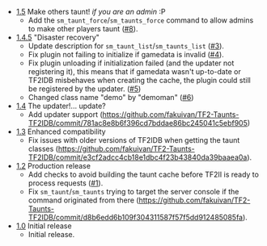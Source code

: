 * [1.5](https://github.com/fakuivan/TF2-Taunts-TF2IDB/releases/tag/1.5) Make others taunt! _if you are an admin_ :P
    * Add the ``sm_taunt_force``/``sm_taunts_force`` command to allow admins to make other players taunt ([#8](https://github.com/fakuivan/TF2-Taunts-TF2IDB/pull/8)).
* [1.4.5](https://github.com/fakuivan/TF2-Taunts-TF2IDB/releases/tag/1.4.5) "Disaster recovery"
    * Update description for ``sm_taunt_list``/``sm_taunts_list`` ([#3](https://github.com/fakuivan/TF2-Taunts-TF2IDB/issues/3)).
    * Fix plugin not failing to initialize if gamedata is invalid ([#4](https://github.com/fakuivan/TF2-Taunts-TF2IDB/issues/4)).
    * Fix plugin unloading if initialization failed (and the updater not registering it), this means that if gamedata wasn't up-to-date or TF2IDB misbehaves when creating the cache, the plugin could still be registered by the updater. ([#5](https://github.com/fakuivan/TF2-Taunts-TF2IDB/issues/5))
    * Changed class name "demo" by "demoman" ([#6](https://github.com/fakuivan/TF2-Taunts-TF2IDB/issues/6))
* [1.4](https://github.com/fakuivan/TF2-Taunts-TF2IDB/releases/tag/1.4) The updater!... update?
    * Add updater support (https://github.com/fakuivan/TF2-Taunts-TF2IDB/commit/781ac8e8b6f396cd7bddae86bc245041c5ebf905)
* [1.3](https://github.com/fakuivan/TF2-Taunts-TF2IDB/releases/tag/1.3) Enhanced compatibility
    * Fix issues with older versions of TF2IDB when getting the taunt classes (https://github.com/fakuivan/TF2-Taunts-TF2IDB/commit/e3cf2adcc4cb18e1dbc4f23b43840da39baaea0a).
* [1.2](https://github.com/fakuivan/TF2-Taunts-TF2IDB/releases/tag/1.2) Production release
    * Add checks to avoid building the taunt cache before TF2II is ready to process requests ([#1](https://github.com/fakuivan/TF2-Taunts-TF2IDB/issues/1)).
    * Fix ``sm_taunt``/``sm_taunts`` trying to target the server console if the command originated from there (https://github.com/fakuivan/TF2-Taunts-TF2IDB/commit/d8b6edd6b109f304311587f57f5dd912485085fa).
* [1.0](https://github.com/fakuivan/TF2-Taunts-TF2IDB/releases/tag/1.0) Initial release
    * Initial release.
